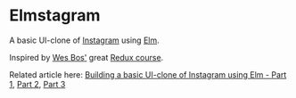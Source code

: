# Elmstagram

A basic UI-clone of [Instagram][] using [Elm][].

Inspired by [Wes Bos'](https://twitter.com/wesbos) great [Redux course](https://learnredux.com).

Related article here: [Building a basic UI-clone of Instagram using Elm - Part 1](https://benbooth.dev/building-a-basic-ui-clone-of-instagram-using-elm-part-1/), [Part 2](https://benbooth.dev/building-a-basic-ui-clone-of-instagram-using-elm-part-2/), [Part 3](https://benbooth.dev/building-a-basic-ui-clone-of-instagram-using-elm-part-3/)

[instagram]: https://www.instagram.com/ "Instagram"
[elm]: https://elm-lang.org/ "Elm"

